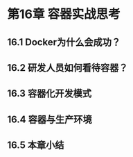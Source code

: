 # 第16章 容器实战思考


## 16.1 Docker为什么会成功？


## 16.2 研发人员如何看待容器？


## 16.3 容器化开发模式


## 16.4 容器与生产环境


## 16.5 本章小结

